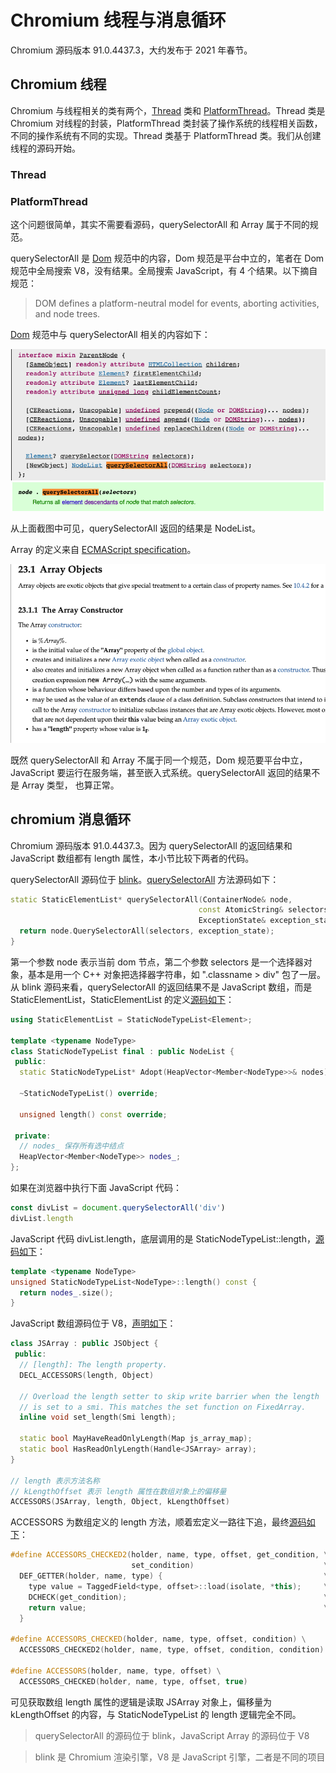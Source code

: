 # Chromium 线程与消息循环

Chromium 源码版本 91.0.4437.3，大约发布于 2021 年春节。

## Chromium 线程

Chromium 与线程相关的类有两个，[Thread](https://chromium.googlesource.com/chromium/src/+/refs/tags/91.0.4437.3/base/threading/thread.h#62) 类和 [PlatformThread](https://chromium.googlesource.com/chromium/src/+/refs/tags/91.0.4437.3/base/threading/platform_thread.h#121)。Thread 类是 Chromium 对线程的封装，PlatformThread 类封装了操作系统的线程相关函数，不同的操作系统有不同的实现。Thread 类基于 PlatformThread 类。我们从创建线程的源码开始。

### Thread

### PlatformThread



这个问题很简单，其实不需要看源码，querySelectorAll 和 Array 属于不同的规范。

querySelectorAll 是 [Dom](https://dom.spec.whatwg.org/) 规范中的内容，Dom 规范是平台中立的，笔者在 Dom 规范中全局搜索 V8，没有结果。全局搜索 JavaScript，有 4 个结果。以下摘自规范：

> DOM defines a platform-neutral model for events, aborting activities, and node trees.


[Dom](https://dom.spec.whatwg.org/#parentnode) 规范中与 querySelectorAll 相关的内容如下：

![querySelectorIDL](https://raw.githubusercontent.com/xudale/blog/master/assets/querySelectorIDL.png)
![querySelectorDesc](https://raw.githubusercontent.com/xudale/blog/master/assets/querySelectorDesc.png)

从上面截图中可见，querySelectorAll 返回的结果是 NodeList。


Array 的定义来自 [ECMAScript specification](https://tc39.es/ecma262/#sec-array-constructor)。

![arrayecma](https://raw.githubusercontent.com/xudale/blog/master/assets/arrayecma.png)


既然 querySelectorAll 和 Array 不属于同一个规范，Dom 规范要平台中立，JavaScript 要运行在服务端，甚至嵌入式系统。querySelectorAll 返回的结果不是 Array 类型， 也算正常。


## chromium 消息循环

Chromium 源码版本 91.0.4437.3。因为 querySelectorAll 的返回结果和 JavaScript 数组都有 length 属性，本小节比较下两者的代码。

querySelectorAll 源码位于 [blink](https://chromium.googlesource.com/chromium/src/+/refs/tags/91.0.4437.3/third_party/blink/)。[querySelectorAll](https://chromium.googlesource.com/chromium/src/+/refs/tags/91.0.4437.3/third_party/blink/renderer/core/dom/parent_node.h#91) 方法源码如下：



```C++
static StaticElementList* querySelectorAll(ContainerNode& node,
                                          const AtomicString& selectors,
                                          ExceptionState& exception_state) {
  return node.QuerySelectorAll(selectors, exception_state);
}
```

第一个参数 node 表示当前 dom 节点，第二个参数 selectors 是一个选择器对象，基本是用一个 C++ 对象把选择器字符串，如 ".classname > div" 包了一层。从 blink 源码来看，querySelectorAll 的返回结果不是 JavaScript 数组，而是 StaticElementList，StaticElementList 的定义[源码如下](https://chromium.googlesource.com/chromium/src/+/refs/tags/91.0.4437.3/third_party/blink/renderer/core/dom/static_node_list.h#40)：


```C++
using StaticElementList = StaticNodeTypeList<Element>;

template <typename NodeType>
class StaticNodeTypeList final : public NodeList {
 public:
  static StaticNodeTypeList* Adopt(HeapVector<Member<NodeType>>& nodes);

  ~StaticNodeTypeList() override;

  unsigned length() const override;

 private:
  // nodes_ 保存所有选中结点
  HeapVector<Member<NodeType>> nodes_;
};
```

如果在浏览器中执行下面 JavaScript 代码：

```JavaScript
const divList = document.querySelectorAll('div')
divList.length
```

JavaScript 代码 divList.length，底层调用的是 StaticNodeTypeList<NodeType>::length，[源码如下](https://chromium.googlesource.com/chromium/src/+/refs/tags/91.0.4437.3/third_party/blink/renderer/core/dom/static_node_list.h#69)：

```C++
template <typename NodeType>
unsigned StaticNodeTypeList<NodeType>::length() const {
  return nodes_.size();
}
```

JavaScript 数组源码位于 V8，[声明如下](https://chromium.googlesource.com/v8/v8.git/+/refs/heads/9.1-lkgr/src/objects/js-array.h#24)：

```C++
class JSArray : public JSObject {
 public:
  // [length]: The length property.
  DECL_ACCESSORS(length, Object)

  // Overload the length setter to skip write barrier when the length
  // is set to a smi. This matches the set function on FixedArray.
  inline void set_length(Smi length);

  static bool MayHaveReadOnlyLength(Map js_array_map);
  static bool HasReadOnlyLength(Handle<JSArray> array);
}

// length 表示方法名称
// kLengthOffset 表示 length 属性在数组对象上的偏移量
ACCESSORS(JSArray, length, Object, kLengthOffset)
```

ACCESSORS 为数组定义的 length 方法，顺着宏定义一路往下追，最终[源码如下](https://chromium.googlesource.com/v8/v8.git/+/refs/heads/9.1-lkgr/src/objects/object-macros.h#179)：

```C++
#define ACCESSORS_CHECKED2(holder, name, type, offset, get_condition, \
                           set_condition)                             \
  DEF_GETTER(holder, name, type) {                                    \
    type value = TaggedField<type, offset>::load(isolate, *this);     \
    DCHECK(get_condition);                                            \
    return value;                                                     \
  }                                                                   

#define ACCESSORS_CHECKED(holder, name, type, offset, condition) \
  ACCESSORS_CHECKED2(holder, name, type, offset, condition, condition)

#define ACCESSORS(holder, name, type, offset) \
  ACCESSORS_CHECKED(holder, name, type, offset, true)
```

可见获取数组 length 属性的逻辑是读取 JSArray 对象上，偏移量为 kLengthOffset 的内容，与 StaticNodeTypeList 的 length 逻辑完全不同。

> querySelectorAll 的源码位于 blink，JavaScript Array 的源码位于 V8

> blink 是 Chromium 渲染引擎，V8 是 JavaScript 引擎，二者是不同的项目




















